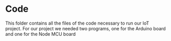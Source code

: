 # Code
This folder contains all the files of the code necessary to run our IoT project. For our project we needed two programs, one for the Arduino board and one for the Node MCU board



